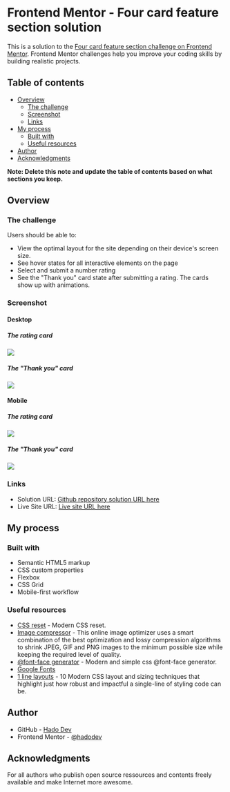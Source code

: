 # Frontend Mentor - Four card feature section solution

This is a solution to the [Four card feature section challenge on Frontend Mentor](https://www.frontendmentor.io/challenges/four-card-feature-section-weK1eFYK). Frontend Mentor challenges help you improve your coding skills by building realistic projects. 

## Table of contents

- [Overview](#overview)
  - [The challenge](#the-challenge)
  - [Screenshot](#screenshot)
  - [Links](#links)
- [My process](#my-process)
  - [Built with](#built-with)
  - [Useful resources](#useful-resources)
- [Author](#author)
- [Acknowledgments](#acknowledgments)

**Note: Delete this note and update the table of contents based on what sections you keep.**

## Overview

### The challenge

Users should be able to:

- View the optimal layout for the site depending on their device's screen size.
- See hover states for all interactive elements on the page
- Select and submit a number rating
- See the "Thank you" card state after submitting a rating. The cards show up with animations.

### Screenshot

#### Desktop

##### The rating card

![](./design/desktop-design.png)

##### The "Thank you" card

![](./design/desktop-thank-you-state.png)

#### Mobile

##### The rating card

![](./design/mobile-design.png)

##### The "Thank you" card

![](./design/mobile-thank-you-state.png)

### Links

- Solution URL: [Github repository solution URL here](https://github.com/hadodev/InteractiveRatingComponentMain)
- Live Site URL: [Live site URL here](https://hadodev-frontendmentor-interactiverating.netlify.app/)

## My process

### Built with

- Semantic HTML5 markup
- CSS custom properties
- Flexbox
- CSS Grid
- Mobile-first workflow

### Useful resources

- [CSS reset](https://piccalil.li/blog/a-more-modern-css-reset/) - Modern CSS reset.
- [Image compressor](https://imagecompressor.com/) - This online image optimizer uses a smart combination of the best optimization and lossy compression algorithms to shrink JPEG, GIF and PNG images to the minimum possible size while keeping the required level of quality.
- [@font-face generator](https://transfonter.org/) - Modern and simple css @font-face generator.
- [Google Fonts](https://fonts.google.com/)
- [1 line layouts](https://1linelayouts.glitch.me/) - 10 Modern CSS layout and sizing techniques that highlight just how robust and impactful a single-line of styling code can be.

## Author

- GitHub - [Hado Dev](https://github.com/hadodev)
- Frontend Mentor - [@hadodev](https://www.frontendmentor.io/profile/hadodev)

## Acknowledgments

For all authors who publish open source ressources and contents freely available and make Internet more awesome.
